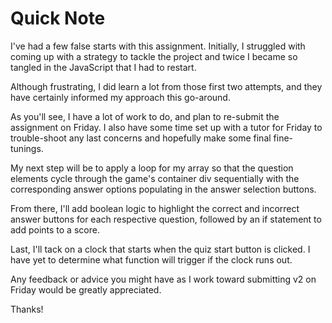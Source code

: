 # Quick Note
I've had a few false starts with this assignment. Initially, I struggled with coming up with a strategy to tackle the project and twice I became so tangled in the JavaScript that I had to restart. 

Although frustrating, I did learn a lot from those first two attempts, and they have certainly informed my approach this go-around.

As you'll see, I have a lot of work to do, and plan to re-submit the assignment on Friday. I also have some time set up with a tutor for Friday to trouble-shoot any last concerns and hopefully make some final fine-tunings.

My next step will be to apply a loop for my array so that the question elements cycle through the game's container div sequentially with the corresponding answer options populating in the answer selection buttons. 

From there, I'll add boolean logic to highlight the correct and incorrect answer buttons for each respective question, followed by an if statement to add points to a score.

Last, I'll tack on a clock that starts when the quiz start button is clicked. I have yet to determine what function will trigger if the clock runs out.

Any feedback or advice you might have as I work toward submitting v2 on Friday would be greatly appreciated.

Thanks!
